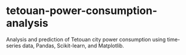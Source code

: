 # tetouan-power-consumption-analysis
Analysis and prediction of Tetouan city power consumption using time-series data, Pandas, Scikit-learn, and Matplotlib.
